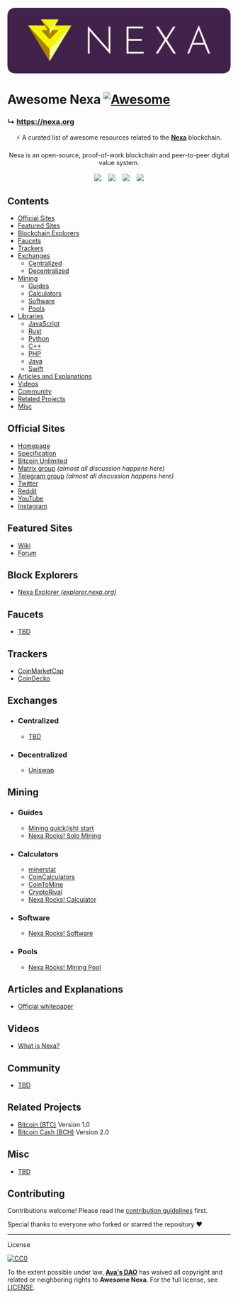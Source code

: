 ![Nexa Banner](assets/banner.png)

# Awesome Nexa [![Awesome](https://awesome.re/badge.svg)](https://awesome.re)

### ↳ https://nexa.org

<div align="center">
⚡ A curated list of awesome resources related to the <a href='https://nexa.org/'><strong>Nexa</strong></a> blockchain.
<br />
<br />
Nexa is an open-source, proof-of-work blockchain and peer-to-peer digital value system.
<br />
<br />
<a href="https://gitlab.com/nexa/nexa/-/commits/dev">
<img src="https://badgen.net/gitlab/last-commit/nexa/nexa/" /></a>
&nbsp;&nbsp;
<a href="https://gitlab.com/nexa/nexa/-/issues">
<img src="https://badgen.net/gitlab/open-issues/nexa/nexa" /></a>
&nbsp;&nbsp;
<a href="https://gitlab.com/nexa/nexa/-/releases">
<img src="https://badgen.net/npm/dm/bitcoinjs" /></a>
&nbsp;&nbsp;
<a href="https://gitlab.com/nexa/nexa">
<img src="https://img.shields.io/badge/License-CC--0-blue.svg" /></a>
</div>


## Contents

- [Official Sites](#official-sites)
- [Featured Sites](#featured-sites)
- [Blockchain Explorers](#blockchain-explorers)
- [Faucets](#faucets)
- [Trackers](#trackers)
- [Exchanges](#exchanges)
  - [Centralized](#centralized)
  - [Decentralized](#decentralized)
- [Mining](#mining)
  - [Guides](#guides)
  - [Calculators](#calculators)
  - [Software](#software)
  - [Pools](#pools)
- [Libraries](#libraries)
  - [JavaScript](#javascript)
  - [Rust](#rust)
  - [Python](#python)
  - [C++](#cpp)
  - [PHP](#php)
  - [Java](#java)
  - [Swift](#swift)
- [Articles and Explanations](#articles-and-explanations)
- [Videos](#videos)
- [Community](#community)
- [Related Projects](#related-projects)
- [Misc](#misc)


## Official Sites

- [Homepage](https://nexa.org/)
- [Specification](https://spec.nexa.org/)
- [Bitcoin Unlimited](https://www.bitcoinunlimited.info/)
- [Matrix group](https://matrix.to/#/#nexacoin:matrix.org) _(almost all discussion happens here)_
- [Telegram group](https://discord.gg/JGEqqmS) _(almost all discussion happens here)_
- [Twitter](https://twitter.com/nexamoney)
- [Reddit](https://www.reddit.com/r/Nexa/)
- [YouTube](https://www.youtube.com/channel/UCH03nTnxs3TLmbSHtm54B1g)
- [Instagram](https://www.instagram.com/nexacoin/)


## Featured Sites

- [Wiki](https://nexa.wiki/)
- [Forum]()


## Block Explorers

- [Nexa Explorer _(explorer.nexa.org)_](https://explorer.nexa.org/)


## Faucets

- [TBD]()


## Trackers

- [CoinMarketCap]()
- [CoinGecko]()


## Exchanges

- ### Centralized
    - [TBD]()

- ### Decentralized
    - [Uniswap]()


## Mining

- ### Guides
    - [Mining quick(ish) start](https://www.reddit.com/r/Nexa/comments/vhgubw/mining_quickish_start/)
    - [Nexa Rocks! Solo Mining](https://nexa.rocks/solo/)

- ### Calculators
    - [minerstat](https://minerstat.com/coin/)
    - [CoinCalculators](https://www.coincalculators.io/)
    - [CoinToMine](https://cointomine.today/calculator/)
    - [CryptoRival](https://cryptorival.com/calcs/)
    - [Nexa Rocks! Calculator](https://nexa.rocks/calculator/)

- ### Software
    - [Nexa Rocks! Software](https://nexa.rocks/software/)

- ### Pools
    - [Nexa Rocks! Mining Pool](https://nexa.rocks/pool/)


## Articles and Explanations

- [Official whitepaper]()


## Videos

- [What is Nexa?]()


## Community

- [TBD]()


## Related Projects

- [Bitcoin (BTC)](https://bitcoin.org) Version 1.0
- [Bitcoin Cash (BCH)](https://bitcoincash.org) Version 2.0


## Misc

- [TBD]()


## Contributing

Contributions welcome! Please read the [contribution guidelines](CONTRIBUTING.md) first.

Special thanks to everyone who forked or starred the repository ❤️

---

License

[![CC0](http://mirrors.creativecommons.org/presskit/buttons/88x31/svg/cc-zero.svg)](http://creativecommons.org/publicdomain/zero/1.0)

To the extent possible under law, [__Ava's DAO__](https://github.com/avasdao/) has waived all copyright and related or neighboring rights to __Awesome Nexa__. For the full license, see [LICENSE](LICENSE.md).
